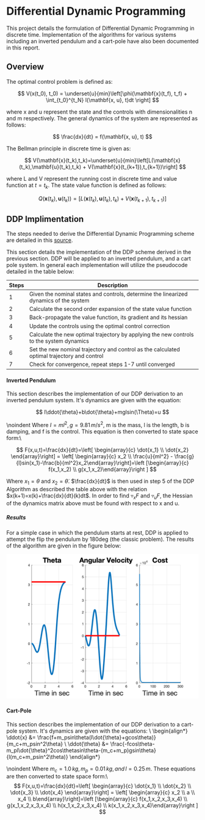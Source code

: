 # Differential Dynamic Programming

This project details the formulation of Differential Dynamic Programming in discrete time. Implementation of the algorithms for various systems including an inverted pendulum and a cart-pole have also been documented in this report. 

## Overview

The optimal control problem is defined as: 

$$
    V(x(t_0), t_0) = \underset{u}{min}\left[\phi(\mathbf{x}(t_f), t_f) + \int_{t_0}^{t_N} l(\mathbf{x, u}, t)dt \right]
$$

where x and u represent the state and the controls with dimensionalities n and m respectively.  The general dynamics of the system are represented as follows: 

$$
    \frac{dx}{dt} = f(\mathbf{x, u}, t)
$$

The Bellman principle in discrete time is given as: 

$$
V(\mathbf{x}(t_k),t_k)=\underset{u}{min}\left[L(\mathbf{x}(t_k),\mathbf{u}(t_k),t_k) + V(\mathbf{x}(t_{k+1}),t_{k+1})\right]
$$

where L and V represent the running cost in discrete time and value function at $t= t_k$. The state value function is defined as follows: 

$$
Q(\mathbf{x}(t_k), \mathbf{u}(t_k)) =  \left[L(\mathbf{x}(t_k),\mathbf{u}(t_k),t_k) + V(\mathbf{x}(t_{k+1}),t_{k+1})\right]
$$

## DDP Implimentation
The steps needed to derive the Differential Dynamic Programming scheme are detailed in this [source](https://ieeexplore.ieee.org/document/5530971).

This section details the implementation of the DDP scheme derived in the previous section. DDP will be applied to an inverted pendulum, and a cart pole system. In general each implementation will utilize the  pseudocode detailed in the table below: 

| Steps | Description | 
| ----- | ----------- | 
| 1 | Given the nominal states and controls, determine the linearized dynamics of the system  |
| 2 | Calculate the second order expansion of the state value function|
| 3 | Back-propagate the value function, its gradient and its hessian |
| 4 |  Update the controls using the optimal control correction | 
| 5 | Calculate the new optimal trajectory by applying the new controls to the system dynamics | 
| 6 | Set the new nominal trajectory and control as the calculated optimal trajectory and control| 
| 7 | Check for convergence, repeat steps 1-7 until converged | 


#### Inverted Pendulum 
This section describes the implementation of our DDP derivation to an inverted pendulum system. It's dynamics are given with the equation: 

$$
I\ddot{\theta}+b\dot{\theta}+mglsin(\Theta)=u
$$ 

\noindent Where $I=ml^2,\,g=9.81\,m/s^2$, m is the mass, l is the length, b is damping, and f is the control. This equation is then converted to state space form:\\

$$
F(x,u,t)=\frac{dx}{dt}=\left[ \begin{array}{c} \dot{x_1} \\ \dot{x_2} \end{array}\right] = \left[ \begin{array}{c} x_2 \\ \frac{u}{ml^2} - \frac{g}{l}sin(x_1)-\frac{b}{ml^2}x_2\end{array}\right]=\left [\begin{array}{c} f(x_1,x_2) \\ g(x_1,x_2)\end{array}\right ]
$$

Where $x_1=\theta$ and $x_2=\dot{\theta}$. $\frac{dx}{dt}$ is then used in step 5 of the DDP Algorithm as described the table above with the relation $x(k+1)=x(k)+\frac{dx}{dt}(k)dt$. In order to find $\triangledown_xF$ and $\triangledown_uF$, the Hessian of the dynamics matrix above must be found with respect to x and u. 

##### Results 

For a simple case in which the pendulum starts at rest, DDP is applied to attempt the flip the pendulum by 180deg (the classic problem). The results of the algorithm are given in the figure below: 

 <img src="./invertedPendulum/results.png" width="600">


#### Cart-Pole 
This section describes the implementation of our DDP derivation to a cart-pole system. It's dynamics are given with the equations: \\
\begin{align*}
\ddot{x} &= \frac{f+m_psin\theta(l\dot{\theta}+gcos\theta)}{m_c+m_psin^2\theta} \\ 
\ddot{\theta} &= \frac{-fcos\theta-m_pl\dot{\theta}^2cos\thetasin\theta-(m_c+m_p)gsin\theta}{l(m_c+m_psin^2\theta)}
\end{align*}

\noindent Where $m_c=1.0\,kg,\,m_p=0.01\,kg,\,and\,l=0.25\,m$. These equations are then converted to state space form:\\
$$
F(x,u,t)=\frac{dx}{dt}=\left[ \begin{array}{c} \dot{x_1} \\ \dot{x_2} \\ \dot{x_3} \\ \dot{x_4} \end{array}\right] = \left[ \begin{array}{c}  x_2 \\ a \\ x_4 \\ b\end{array}\right]=\left [\begin{array}{c} f(x_1,x_2,x_3,x_4) \\ g(x_1,x_2,x_3,x_4) \\ h(x_1,x_2,x_3,x_4) \\ k(x_1,x_2,x_3,x_4)\end{array}\right ]
$$
